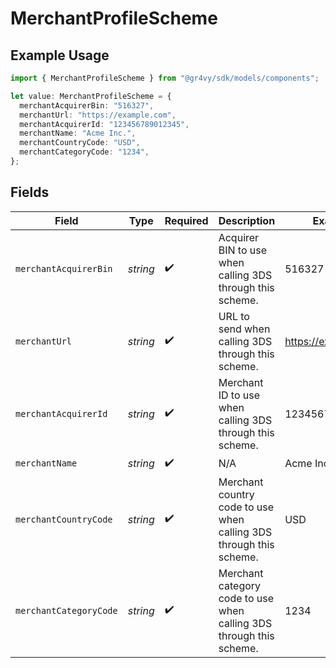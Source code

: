 # MerchantProfileScheme

## Example Usage

```typescript
import { MerchantProfileScheme } from "@gr4vy/sdk/models/components";

let value: MerchantProfileScheme = {
  merchantAcquirerBin: "516327",
  merchantUrl: "https://example.com",
  merchantAcquirerId: "123456789012345",
  merchantName: "Acme Inc.",
  merchantCountryCode: "USD",
  merchantCategoryCode: "1234",
};
```

## Fields

| Field                                                               | Type                                                                | Required                                                            | Description                                                         | Example                                                             |
| ------------------------------------------------------------------- | ------------------------------------------------------------------- | ------------------------------------------------------------------- | ------------------------------------------------------------------- | ------------------------------------------------------------------- |
| `merchantAcquirerBin`                                               | *string*                                                            | :heavy_check_mark:                                                  | Acquirer BIN to use when calling 3DS through this scheme.           | 516327                                                              |
| `merchantUrl`                                                       | *string*                                                            | :heavy_check_mark:                                                  | URL to send when calling 3DS through this scheme.                   | https://example.com                                                 |
| `merchantAcquirerId`                                                | *string*                                                            | :heavy_check_mark:                                                  | Merchant ID to use when calling 3DS through this scheme.            | 123456789012345                                                     |
| `merchantName`                                                      | *string*                                                            | :heavy_check_mark:                                                  | N/A                                                                 | Acme Inc.                                                           |
| `merchantCountryCode`                                               | *string*                                                            | :heavy_check_mark:                                                  | Merchant country code to use when calling 3DS through this scheme.  | USD                                                                 |
| `merchantCategoryCode`                                              | *string*                                                            | :heavy_check_mark:                                                  | Merchant category code to use when calling 3DS through this scheme. | 1234                                                                |